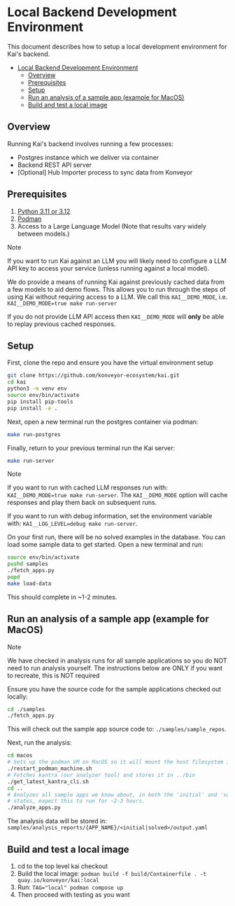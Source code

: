 # Local Backend Development Environment

This document describes how to setup a local development environment for Kai's
backend.

- [Local Backend Development Environment](#local-backend-development-environment)
  - [Overview](#overview)
  - [Prerequisites](#prerequisites)
  - [Setup](#setup)
  - [Run an analysis of a sample app (example for MacOS)](#run-an-analysis-of-a-sample-app-example-for-macos)
  - [Build and test a local image](#build-and-test-a-local-image)

## Overview

Running Kai's backend involves running a few processes:

- Postgres instance which we deliver via container
- Backend REST API server
- [Optional] Hub Importer process to sync data from Konveyor

## Prerequisites

1. [Python 3.11 or 3.12](https://www.python.org/downloads/)
2. [Podman](https://podman.io/getting-started/installation)
3. Access to a Large Language Model (Note that results vary widely between
   models.)

> [!NOTE]
>
> If you want to run Kai against an LLM you will likely need to configure a LLM
> API key to access your service (unless running against a local model).
>
> We do provide a means of running Kai against previously cached data from a few
> models to aid demo flows. This allows you to run through the steps of using
> Kai without requiring access to a LLM. We call this `KAI__DEMO_MODE`, i.e.
> `KAI__DEMO_MODE=true make run-server`
>
> If you do not provide LLM API access then `KAI__DEMO_MODE` will **only** be
> able to replay previous cached responses.

## Setup

First, clone the repo and ensure you have the virtual environment setup

```sh
git clone https://github.com/konveyor-ecosystem/kai.git
cd kai
python3 -m venv env
source env/bin/activate
pip install pip-tools
pip install -e .
```

Next, open a new terminal run the postgres container via podman:

```sh
make run-postgres
```

Finally, return to your previous terminal run the Kai server:

```sh
make run-server
```

> [!NOTE]
>
> If you want to run with cached LLM responses run with:
> `KAI__DEMO_MODE=true make run-server`. The `KAI__DEMO_MODE` option will cache
> responses and play them back on subsequent runs.
>
> If you want to run with debug information, set the environment variable with:
> `KAI__LOG_LEVEL=debug make run-server`.

On your first run, there will be no solved examples in the database. You can
load some sample data to get started. Open a new terminal and run:

```sh
source env/bin/activate
pushd samples
./fetch_apps.py
popd
make load-data
```

This should complete in ~1-2 minutes.

## Run an analysis of a sample app (example for MacOS)

> [!NOTE]
>
> We have checked in analysis runs for all sample applications so you do NOT
> need to run analysis yourself. The instructions below are ONLY if you want to
> recreate, this is NOT required

Ensure you have the source code for the sample applications checked out locally:

```sh
cd ./samples
./fetch_apps.py
```

This will check out the sample app source code to: `./samples/sample_repos`.

Next, run the analysis:

```sh
cd macos
# Sets up the podman VM on MacOS so it will mount the host filesystem into the VM
./restart_podman_machine.sh
# Fetches kantra (our analyzer tool) and stores it in ../bin
./get_latest_kantra_cli.sh
cd ..
# Analyzes all sample apps we know about, in both the 'initial' and 'solved'
# states, expect this to run for ~2-3 hours.
./analyze_apps.py
```

The analysis data will be stored in:
`samples/analysis_reports/{APP_NAME}/<initial|solved>/output.yaml`

## Build and test a local image

1. cd to the top level kai checkout
1. Build the local image: `podman build -f build/Containerfile . -t quay.io/konveyor/kai:local`
1. Run: `TAG="local" podman compose up`
1. Then proceed with testing as you want
